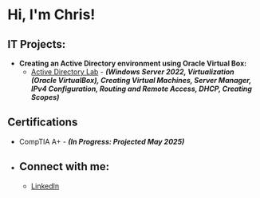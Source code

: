 <h1>Hi, I'm Chris! 
  
<h2>IT Projects:</h2>

 - <b>Creating an Active Directory environment using Oracle Virtual Box: </b>
    - [Active Directory Lab](https://github.com/chrisvilla1301/Active-Directory-Lab/blob/main/README.md) - <b><i>(Windows Server 2022, Virtualization (Oracle VirtualBox), Creating Virtual Machines, Server Manager, IPv4 Configuration, Routing and Remote Access, DHCP, Creating Scopes)</b></i>

<h2>Certifications</h2>

- CompTIA A+ - <b><i>(In Progress: Projected May 2025)</b></i>

- <h2> Connect with me:</h2>

  - [LinkedIn](www.linkedin.com/in/christian-villasenor-244779228)
